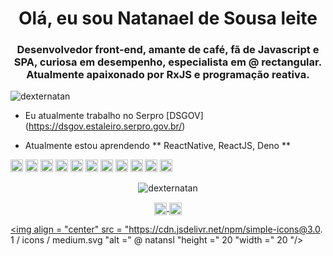 <h1 align = "center"> Olá, eu sou Natanael de Sousa leite </h1>
<h3 align = "center"> Desenvolvedor front-end, amante de café, fã de Javascript e SPA, curiosa em desempenho, especialista em @ rectangular. Atualmente apaixonado por RxJS e programação reativa. </h3>

<p align = "left"> <img src = "https://komarev.com/ghpvc/?username=dexternatan" alt = "dexternatan" /> </ p>

- Eu atualmente trabalho no Serpro [DSGOV] (https://dsgov.estaleiro.serpro.gov.br/)

- Atualmente estou aprendendo ** ReactNative, ReactJS, Deno **

<p align = "left"> <img src = "https://devicons.github.io/devicon/devicon.git/icons/vuejs/vuejs-original-wordmark.svg" alt = "vuejs" width = "20 "height =" 20 "/> <img src =" https://devicons.github.io/devicon/devicon.git/icons/react/react-original-wordmark.svg "alt =" react "width =" 20 "height =" 20 "/> <img src =" https://devicons.github.io/devicon/devicon.git/icons/angularjs/angularjs-original.svg "alt =" angularjs "width =" 20 "height = "20" /> <img src = "https://devicons.github.io/devicon/devicon.git/icons/android/android-original-wordmark.svg" alt = "android" width = "20" height = "20" /> <img src = "https://devicons.github.io/devicon/devicon.git / icons / css3 / css3-original-wordmark.svg "alt =" css3 "width =" 20 "height =" 20 "/> <img src =" https://devicons.github.io/devicon/devicon. git / icons / gulp / gulp-plain.svg "alt =" gulp "width =" 20 "height =" 20 "/> <img src =" https://devicons.github.io/devicon/devicon.git/ icons / html5 / html5-original-wordmark.svg "alt =" html5 "width =" 20 "height =" 20 "/> <img src =" https://devicons.github.io/devicon/devicon.git/ icons / javascript / javascript-original.svg "alt =" javascript "width =" 20 "height =" 20 "/> <img src =" https://devicons.github.io/devicon/devicon.git/icons/ mongodb / mongodb-original-wordmark.svg "alt =" mongodb "width =" 20 "height =" 20 "/> <img src ="https://devicons.github.io/devicon/devicon.git/icons/mysql/mysql-original-wordmark.svg "alt =" mysql "width =" 20 "height =" 20 "/> <img src =" https://devicons.github.io/devicon/devicon.git/icons/nodejs/nodejs-original-wordmark.svg "alt =" nodejs "width =" 20 "height =" 20 "/> </p><p align = "center"> <img src = "https://github-readme-stats.vercel.app/api?username=dexternatan&show_icons=true" alt = "dexternatan" /> </p>

<p align = "center"> <a href="https://twitter.com/https://twitter.com/exnatan" target="blank"> <img align = "center" src = "https: //cdn.jsdelivr .net / npm / simple-icons @ 3.0.1 / icons / twitter.svg "alt =" https://twitter.com/exnatan "height =" 20 "width =" 20 "/> </a> <a href = "https://linkedin.com/in/https://www.linkedin.com/in/natanael-de-sousa-leite-57980725/" target = "blank"> <img align = "center" src = "https://cdn.jsdelivr.net/npm/simple-icons@3.0.1/icons/linkedin.svg" alt = "https: // www.linkedin.com/in/natanael-de-sousa-leite-57980725/ "height =" 20 "width =" 20 "/> </a>


<a href="https://medium.com/@natansl" target="blank"> <img align = "center" src = "https://cdn.jsdelivr.net/npm/simple-icons@3.0. 1 / icons / medium.svg "alt =" @ natansl "height =" 20 "width =" 20 "/> </a>
</p>
